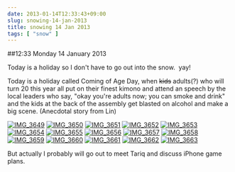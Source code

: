 ```yaml
---
date: 2013-01-14T12:33:43+09:00
slug: snowing-14-jan-2013
title: snowing 14 Jan 2013
tags: [ "snow" ]
---
```


##12:33 Monday 14 January 2013

Today is a holiday so I don't have to go out into the snow.  yay!

Today is a holiday called Coming of Age Day, when <del>kids</del> adults(?) who will turn 20 this year all put on their finest kimono and attend an speech by the local leaders who say, "okay you're adults now; you can smoke and drink" and the kids at the back of the assembly get blasted on alcohol and make a big scene. (Anecdotal story from Lin)

[![IMG_3649](/images/2013/01/IMG_3649.jpg)](http://robnugen.com/blog/2013/01/14/snowing-14-jan-2013/img_3649/)
[![IMG_3650](/images/2013/01/IMG_3650.jpg)](http://robnugen.com/blog/2013/01/14/snowing-14-jan-2013/img_3650/)
[![IMG_3651](/images/2013/01/IMG_3651.jpg)](http://robnugen.com/blog/2013/01/14/snowing-14-jan-2013/img_3651/)
[![IMG_3652](/images/2013/01/IMG_3652.jpg)](http://robnugen.com/blog/2013/01/14/snowing-14-jan-2013/img_3652/)
[![IMG_3653](/images/2013/01/IMG_3653.jpg)](http://robnugen.com/blog/2013/01/14/snowing-14-jan-2013/img_3653/)
[![IMG_3654](/images/2013/01/IMG_3654.jpg)](http://robnugen.com/blog/2013/01/14/snowing-14-jan-2013/img_3654/)
[![IMG_3655](/images/2013/01/IMG_3655.jpg)](http://robnugen.com/blog/2013/01/14/snowing-14-jan-2013/img_3655/)
[![IMG_3656](/images/2013/01/IMG_3656.jpg)](http://robnugen.com/blog/2013/01/14/snowing-14-jan-2013/img_3656/)
[![IMG_3657](/images/2013/01/IMG_3657.jpg)](http://robnugen.com/blog/2013/01/14/snowing-14-jan-2013/img_3657/)
[![IMG_3658](/images/2013/01/IMG_3658.jpg)](http://robnugen.com/blog/2013/01/14/snowing-14-jan-2013/img_3658/)
[![IMG_3659](/images/2013/01/IMG_3659.jpg)](http://robnugen.com/blog/2013/01/14/snowing-14-jan-2013/img_3659/)
[![IMG_3660](/images/2013/01/IMG_3660.jpg)](http://robnugen.com/blog/2013/01/14/snowing-14-jan-2013/img_3660/)
[![IMG_3661](/images/2013/01/IMG_3661.jpg)](http://robnugen.com/blog/2013/01/14/snowing-14-jan-2013/img_3661/)
[![IMG_3662](/images/2013/01/IMG_3662.jpg)](http://robnugen.com/blog/2013/01/14/snowing-14-jan-2013/img_3662/)
[![IMG_3663](/images/2013/01/IMG_3663.jpg)](http://robnugen.com/blog/2013/01/14/snowing-14-jan-2013/img_3663/)

But actually I probably will go out to meet Tariq and discuss iPhone game plans.
